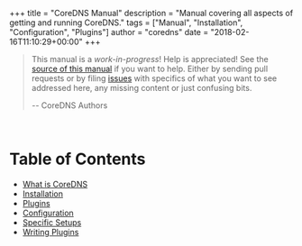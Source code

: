 +++
title = "CoreDNS Manual"
description = "Manual covering all aspects of getting and running CoreDNS."
tags = ["Manual", "Installation", "Configuration", "Plugins"]
author = "coredns"
date = "2018-02-16T11:10:29+00:00"
+++

<!-- See themes/coredns/layouts/manual/single.html on how to add things to the manual  -->

> This manual is a *work-in-progress*! Help is appreciated!
> See the [source of this manual](https://github.com/coredns/coredns.io/blob/master/content/manual)
> if you want to help. Either by sending pull requests or by filing
> [issues](https://github.com/coredns/coredns.io/issues) with specifics of what you want to
> see addressed here, any missing content or just confusing bits.
>
> -- CoreDNS Authors

<p>&nbsp;</p>

# Table of Contents

* [What is CoreDNS](#what-is-coredns)
* [Installation](#installation)
* [Plugins](#plugins)
* [Configuration](#configuration)
* [Specific Setups](#setups)
* [Writing Plugins](#writing-plugins)
